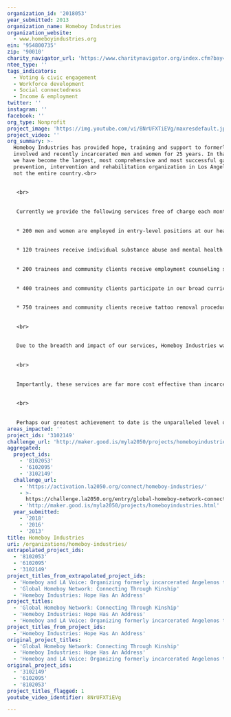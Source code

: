 ```yaml
---
organization_id: '2018053'
year_submitted: 2013
organization_name: Homeboy Industries
organization_website:
  - www.homeboyindustries.org
ein: '954800735'
zip: '90010'
charity_navigator_url: 'https://www.charitynavigator.org/index.cfm?bay=search.profile&ein=954800735'
ntee_type: ''
tags_indicators:
  - Voting & civic engagement
  - Workforce development
  - Social connectedness
  - Income & employment
twitter: ''
instagram: ''
facebook: ''
org_type: Nonprofit
project_image: 'https://img.youtube.com/vi/8NrUFXTiEVg/maxresdefault.jpg'
project_video: ''
org_summary: >-
  Homeboy Industries has provided hope, training and support to formerly gang
  involved and recently incarcerated men and women for 25 years. In that time,
  we have become the largest, most comprehensive and most successful gang
  prevention, intervention and rehabilitation organization in Los Angeles — if
  not the entire country.<br>
   
   
   <br>
   
   
   Currently we provide the following services free of charge each month at Homeboy Industries:<br>
   
   
   * 200 men and women are employed in entry-level positions at our headquarters and in our social enterprise businesses, and all receive case management to stay on track with employment and educational goals;<br>
   
   
   * 120 trainees receive individual substance abuse and mental health counseling with licensed clinicians;<br>
   
   
   * 200 trainees and community clients receive employment counseling services;<br>
   
   
   * 400 trainees and community clients participate in our broad curriculum of practical, educational and vocational classes; and<br>
   
   
   * 750 trainees and community clients receive tattoo removal procedures.<br>
   
   
   <br>
   
   
   Due to the breadth and impact of our services, Homeboy Industries was cited as a model program in a 2005 report by the CDC focusing on the ills accompanying gangs and gang violence. The report stressed that Homeboy, by focusing on intervention, serves a vital need and is instrumental in helping break the ongoing cycle of gang violence. The CDC has also endorsed job training programs as a youth violence prevention strategy. Related to, but distinct from traditional job training programs, they noted the importance of “social microenterprise,” as modeled by the small businesses of Homeboy.<br>
   
   
   <br>
   
   
   Importantly, these services are far more cost effective than incarceration. The state and county spend $150,000-200,000 to incarcerate a minor for one year, and a high risk youth will cost society between $1.7 and $2.3 million over their lifetime. Likewise, incarceration of an adult for one year costs approximately $65,000. Employment and support services at Homeboy Industries, on the other hand, cost approximately $35,000 per trainee per year.<br>
   
   
   <br>
   
   
   Perhaps our greatest achievement to date is the unparalleled level of support we have generated among community members and the unequaled level of trust we have achieved among those seeking our services. Homeboy Industries does not conduct formal outreach to current or former gang members. Rather, as a demonstration of their commitment to personal transformation, trainees and community clients reach in to us knowing that they will get the help they need.
areas_impacted: ''
project_ids: '3102149'
challenge_url: 'http://maker.good.is/myla2050/projects/homeboyindustries.html'
aggregated:
  project_ids:
    - '8102053'
    - '6102095'
    - '3102149'
  challenge_url:
    - 'https://activation.la2050.org/connect/homeboy-industries/'
    - >-
      https://challenge.la2050.org/entry/global-homeboy-network-connecting-through-kinship
    - 'http://maker.good.is/myla2050/projects/homeboyindustries.html'
  year_submitted:
    - '2018'
    - '2016'
    - '2013'
title: Homeboy Industries
uri: /organizations/homeboy-industries/
extrapolated_project_ids:
  - '8102053'
  - '6102095'
  - '3102149'
project_titles_from_extrapolated_project_ids:
  - 'Homeboy and LA Voice: Organizing formerly incarcerated Angelenos to vote'
  - 'Global Homeboy Network: Connecting Through Kinship'
  - 'Homeboy Industries: Hope Has An Address'
project_titles:
  - 'Global Homeboy Network: Connecting Through Kinship'
  - 'Homeboy Industries: Hope Has An Address'
  - 'Homeboy and LA Voice: Organizing formerly incarcerated Angelenos to vote'
project_titles_from_project_ids:
  - 'Homeboy Industries: Hope Has An Address'
original_project_titles:
  - 'Global Homeboy Network: Connecting Through Kinship'
  - 'Homeboy Industries: Hope Has An Address'
  - 'Homeboy and LA Voice: Organizing formerly incarcerated Angelenos to vote'
original_project_ids:
  - '3102149'
  - '6102095'
  - '8102053'
project_titles_flagged: 1
youtube_video_identifier: 8NrUFXTiEVg

---
```

